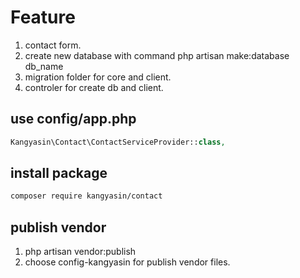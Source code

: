 # Feature

1. contact form.
2. create new database with command php artisan make:database db_name
3. migration folder for core and client.
4. controler for create db and client.

## use config/app.php

```php
Kangyasin\Contact\ContactServiceProvider::class,
```

## install package

```markdown
composer require kangyasin/contact
```

## publish vendor

1. php artisan vendor:publish
2. choose config-kangyasin for publish vendor files.
